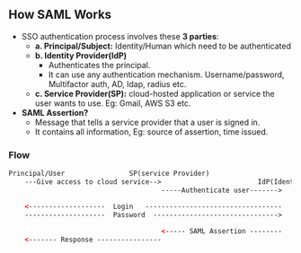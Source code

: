 ## How SAML Works
- SSO authentication process involves these **3 parties**:
  - **a. Principal/Subject:** Identity/Human which need to be authenticated
  - **b. Identity Provider(IdP)**
    - Authenticates the principal.
    - It can use any authentication mechanism. Username/password, Multifactor auth, AD, ldap, radius etc.
  - **c. Service Provider(SP):** cloud-hosted application or service the user wants to use. Eg: Gmail, AWS S3 etc.
- **SAML Assertion?**
  - Message that tells a service provider that a user is signed in.
  - It contains all information, Eg: source of assertion, time issued.

### Flow
```html
Principal/User                SP(service Provider)
    ---Give access to cloud service-->                        IdP(Identity Provider)
                                      -----Authenticate user------->

    <-------------------  Login   ----------------------------------
    --------------------  Password  ------------------------------->
      
                                      <----- SAML Assertion --------
    <------- Response ----------------
```

